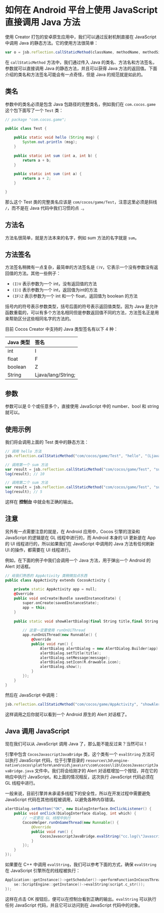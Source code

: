 # 如何在 Android 平台上使用 JavaScript 直接调用 Java 方法

使用 Creator 打包的安卓原生应用中，我们可以通过反射机制直接在 JavaScript 中调用 Java 的静态方法。它的使用方法很简单：

```js
var o = jsb.reflection.callStaticMethod(className, methodName, methodSignature, parameters...)
```

在 `callStaticMethod` 方法中，我们通过传入 Java 的类名、方法名和方法签名，参数就可以直接调用 Java 的静态方法，并且可以获得 Java 方法的返回值。下面介绍的类名和方法签名可能会有一点奇怪，但是 Java 的规范就是如此的。

## 类名

参数中的类名必须是包含 Java 包路径的完整类名，例如我们在 `com.cocos.game` 这个包下面写了一个 `Test` 类：

```java
// package "com.cocos.game";

public class Test {
    
    public static void hello (String msg) {
        System.out.println (msg);
    }
    
    public static int sum (int a, int b) {
        return a + b;
    }
    
    public static int sum (int a) {
        return a + 2;
    }

}
```

那么这个 Test 类的完整类名应该是 `com/cocos/game/Test`，注意这里必须是斜线 `/`，而不是在 Java 代码中我们习惯的点 `.`。

## 方法名

方法名很简单，就是方法本来的名字，例如 sum 方法的名字就是 `sum`。

## 方法签名

方法签名稍微有一点复杂，最简单的方法签名是 `()V`，它表示一个没有参数没有返回值的方法。其他一些例子：

- `(I)V` 表示参数为一个 int，没有返回值的方法
- `(I)I` 表示参数为一个 int，返回值为int的方法
- `(IF)Z` 表示参数为一个 int 和一个 float，返回值为 boolean 的方法

括号内的符号表示参数类型，括号后面的符号表示返回值类型。因为 Java 是允许函数重载的，可以有多个方法名相同但是参数返回值不同的方法，方法签名正是用来帮助区分这些相同名字的方法的。

目前 Cocos Creator 中支持的 Java 类型签名有以下 4 种：

| Java 类型 | 签名 |
| :------ | :----- |
| int     | I   |
| float   | F   |
| boolean | Z   |
| String  | Ljava/lang/String; |

## 参数

参数可以是 0 个或任意多个，直接使用 JavaScript 中的 number、bool 和 string 就可以。

## 使用示例

我们将会调用上面的 Test 类中的静态方法：

```js
// 调用 hello 方法
jsb.reflection.callStaticMethod("com/cocos/game/Test", "hello", "(Ljava/lang/String;)V", "this is a message from JavaScript");

// 调用第一个 sum 方法
var result = jsb.reflection.callStaticMethod("com/cocos/game/Test", "sum", "(II)I", 3, 7);
log(result); // 10

// 调用第二个 sum 方法
var result = jsb.reflection.callStaticMethod("com/cocos/game/Test", "sum", "(I)I", 3);
log(result); // 5
```

这样在 **控制台** 中就会有正确的输出。

## 注意

另外有一点需要注意的就是，在 Android 应用中，Cocos 引擎的渲染和 JavaScript 的逻辑是在 GL 线程中进行的，而 Android 本身的 UI 更新是在 App 的 UI 线程进行的，所以如果我们在 JavaScript 中调用的 Java 方法有任何刷新 UI 的操作，都需要在 UI 线程进行。

例如，在下面的例子中我们会调用一个 Java 方法，用于弹出一个 Android 的 Alert 对话框。

```c++
// 给我们熟悉的 AppActivity 类稍微加点东西
public class AppActivity extends CocosActivity {
    
    private static AppActivity app = null;
    @Override
    public void onCreate(Bundle savedInstanceState) {
        super.onCreate(savedInstanceState);
        app = this;
    }
    
    public static void showAlertDialog(final String title,final String message) {
        
        // 这里一定要使用 runOnUiThread
        app.runOnUiThread(new Runnable() {
            @Override
            public void run() {
                AlertDialog alertDialog = new AlertDialog.Builder(app).create();
                alertDialog.setTitle(title);
                alertDialog.setMessage(message);
                alertDialog.setIcon(R.drawable.icon);
                alertDialog.show();
            }
        });
    }
}
```

然后在 JavaScript 中调用：

```js
jsb.reflection.callStaticMethod("com/cocos/game/AppActivity", "showAlertDialog", "(Ljava/lang/String;Ljava/lang/String;)V", "title", "hahahahha");
```

这样调用之后你就可以看到一个 Android 原生的 Alert 对话框了。

## Java 调用 JavaScript

现在我们可以从 JavaScript 调用 Java 了，那么能不能反过来？当然可以！

引擎中包含 `CocosJavascriptJavaBridge` 类，这个类有一个 `evalString` 方法可以执行 JavaScript 代码，位于引擎目录的 `resources\3d\engine-native\cocos\platform\android\java\src\com\cocos\lib\CocosJavascriptJavaBridge.java` 文件中。我们将会给刚才的 Alert 对话框增加一个按钮，并在它的响应中执行 JavaScript。和上面的情况相反，这次执行 JavaScript 代码必须在 GL 线程中进行。

一般来说，目前引擎并未承诺多线程下的安全性，所以在开发过程中需要避免 JavaScript 代码在其他线程被调用，以避免各种内存错误。

```java
alertDialog.setButton("OK", new DialogInterface.OnClickListener() {
    public void onClick(DialogInterface dialog, int which) {
        // 一定要在 GL 线程中执行
        CocosHelper.runOnGameThread(new Runnable() {
            @Override
            public void run() {
                CocosJavascriptJavaBridge.evalString("cc.log(\"Javascript Java bridge!\")");
            }
        });
    }
});
```

如果要在 C++ 中调用 `evalString`，我们可以参考下面的方式，确保 `evalString` 在 JavaScript 引擎所在的线程被执行：

```c++
Application::getInstance()->getScheduler()->performFunctionInCocosThread([=]() {
    se::ScriptEngine::getInstance()->evalString(script.c_str());
});
```

这样在点击 OK 按钮后，便可以在控制台看到正确的输出。`evalString` 可以执行任何 JavaScript 代码，并且它可以访问到在 JavaScript 代码中的对象。
